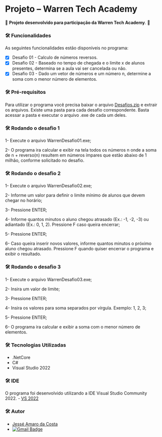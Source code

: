 # Projeto – Warren Tech Academy
🚧 **Projeto desenvolvido para participação da Warren Tech Academy**.  🚧

</h4>

### 🛠 Funcionalidades

As seguintes funcionalidades estão disponíveis no programa:

- [x] Desafio 01 - Calculo de números reversos. 
- [x] Desafio 02 - Baseado no tempo de chegada e o limite x de alunos presentes, determina se a aula vai ser cancelada ou não.
- [x] Desafio 03 - Dado um vetor de números e um número n, determine a soma com o menor número de elementos.

### 🛠 Pré-requisitos

Para utilizar o programa você precisa baixar o arquivo [Desafios.zip](https://github.com/JesseAmaroCosta/desafio-warren/releases/tag/V1) e extrair os arquivos. 
Existe uma pasta para cada desafio correspondente. Basta acessar a pasta e executar o arquivo .exe de cada um deles. 

### 🛠 Rodando o desafio 1

1- Execute o arquivo WarrenDesafio01.exe;

2- O programa ira calcular e exibir na tela todos os números n onde a soma de n + reverso(n) resultem em números ímpares que estão abaixo de 1 milhão, conforme solicitado no desafio. 

### 🛠 Rodando o desafio 2

1- Execute o arquivo WarrenDesafio02.exe;

2- Informe um valor para definir o limite mínimo de alunos que devem chegar no horário;

3- Pressione ENTER;

4- Informe quantos minutos o aluno chegou atrasado (Ex.: -1, -2, -3) ou adiantado (Ex.: 0, 1, 2). Pressione F caso queira encerrar;

5- Pressione ENTER;

6- Caso queira inserir novos valores, informe quantos minutos o próximo aluno chegou atrasado. Pressione F quando quiser encerrar o programa e exibir o resultado. 


### 🛠 Rodando o desafio 3

1- Execute o arquivo WarrenDesafio03.exe;

2- Insira um valor de limite;

3- Pressione ENTER;

4- Insira os valores para soma separados por vírgula. Exemplo: 1, 2, 3;

5- Pressione ENTER;

6- O programa ira calcular e exibir a soma com o menor número de elementos.


### 🛠 Tecnologias Utilizadas

- .NetCore
- C#
- Visual Studio 2022

### 🛠 IDE

O programa foi desenvolvido utilizando a IDE Visual Studio Community 2022. - [VS 2022](https://visualstudio.microsoft.com/pt-br/downloads/)


### 🛠 Autor

- [Jessé Amaro da Costa](https://www.linkedin.com/in/jess%C3%A9-amaro-da-costa-2a78a072/)
- [![Gmail Badge](https://img.shields.io/badge/-jesse.amaro7@gmail.com-c14438?style=flat-square&logo=Gmail&logoColor=white&link=mailto:jesse.amaro7@gmail.com)](mailto:jesse.amaro7@gmail.com)
